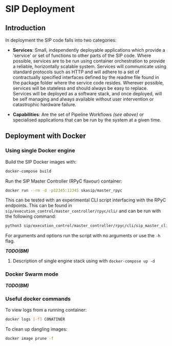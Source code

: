 # SIP Deployment

## Introduction

In deployment the SIP code falls into two categories:

- **Services**: Small, independently deployable applications which provide 
  a 'service' or set of functions to other parts of the SIP code.
  Where possible, services are to be run using container orchestration to 
  provide a reliable, horizontally scalable system. 
  Services will communicate using standard protocols such as HTTP and will 
  adhere to a set of contractually specified interfaces defined by the readme
  file found in the package folder where the service code resides.
  Wherever possible, services will be stateless and should always be easy to 
  replace. Services will be deployed as a software stack, and once deployed, 
  will be self managing and always available without user intervention or 
  catastrophic hardware failure.

- **Capabilities**: Are the set of Pipeline Workflows *(see above)*
  or specialised applications that can be run by the system at a given time.

## Deployment with Docker

### Using single Docker engine

Build the SIP Docker images with:

```bash
docker-compose build
```

Run the SIP Master Controller (RPyC flavour) container:

```bash
docker run --rm -d -p12345:12345 skasip/master_rpyc
```

This can be tested with an experimental CLI script interfacing with the RPyC
endpoints. This can be found in 
`sip/execution_control/master_controller/rpyc/cli/`
and can be run with the following command:

```bash
python3 sip/execution_control/master_controller/rpyc/cli/sip_master_cli.py
```

For arguments and options run the script with no arguments or use the `-h`
flag.


***TODO(BM)***
1. Description of single engine stack using with  `docker-compose up -d`


### Docker Swarm mode

***TODO(BM)***

### Useful docker commands

To view logs from a running container:

```bash
docker logs [-f] CONATINER
```

To clean up dangling images:

```bash
docker image prune -f
```


